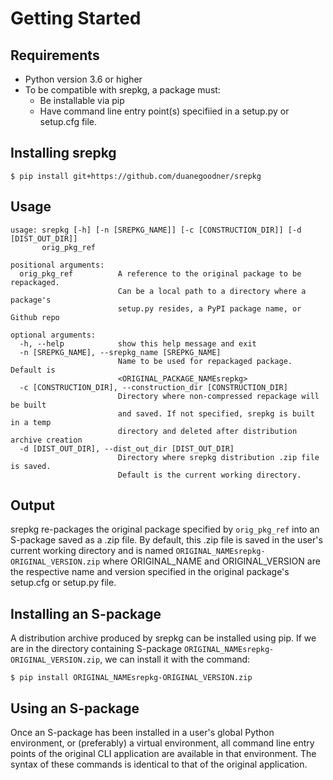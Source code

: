 # Getting Started

## Requirements

* Python version 3.6 or higher
* To be compatible with srepkg, a package must:
    * Be installable via pip
    * Have command line entry point(s) specifiied in a setup.py or setup.cfg file.

## Installing srepkg

```
$ pip install git+https://github.com/duanegoodner/srepkg
```

## Usage

```
usage: srepkg [-h] [-n [SREPKG_NAME]] [-c [CONSTRUCTION_DIR]] [-d [DIST_OUT_DIR]]
       orig_pkg_ref

positional arguments:
  orig_pkg_ref          A reference to the original package to be repackaged.
                        Can be a local path to a directory where a package's
                        setup.py resides, a PyPI package name, or Github repo

optional arguments:
  -h, --help            show this help message and exit
  -n [SREPKG_NAME], --srepkg_name [SREPKG_NAME]
                        Name to be used for repackaged package. Default is
                        <ORIGINAL_PACKAGE_NAMEsrepkg>
  -c [CONSTRUCTION_DIR], --construction_dir [CONSTRUCTION_DIR]
                        Directory where non-compressed repackage will be built
                        and saved. If not specified, srepkg is built in a temp
                        directory and deleted after distribution archive creation
  -d [DIST_OUT_DIR], --dist_out_dir [DIST_OUT_DIR]
                        Directory where srepkg distribution .zip file is saved.
                        Default is the current working directory.
```

## Output

srepkg re-packages the original package specified by `orig_pkg_ref` into an S-package saved as a .zip file. By default, this .zip file is saved in the user's current working directory and is named `ORIGINAL_NAMEsrepkg-ORIGINAL_VERSION.zip` where ORIGINAL_NAME and ORIGINAL_VERSION are the respective name and version specified in the original package's setup.cfg or setup.py file.

## Installing an S-package

A distribution archive produced by srepkg can be installed using pip. If we are in the directory containing S-package `ORIGINAL_NAMEsrepkg-ORIGINAL_VERSION.zip`, we can install it with the command:

```
$ pip install ORIGINAL_NAMEsrepkg-ORIGINAL_VERSION.zip
```

## Using an S-package

Once an S-package has been installed in a user's global Python environment, or (preferably) a virtual environment, all command line entry points of the original CLI application are available in that environment. The syntax of these commands is identical to that of the original application.
